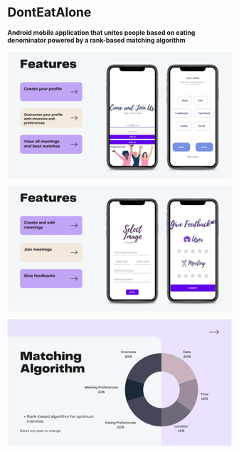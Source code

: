 # DontEatAlone
#### Android mobile application that unites people based on eating denominator powered by a rank-based matching algorithm

![docs/4.jpg](docs/4.jpg)

![docs/5.jpg](docs/5.jpg)

![docs/12.jpg](docs/12.jpg)
